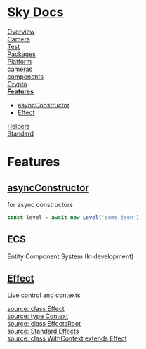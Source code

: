 <!--- This Features was auto-generated using "npx sky readme" --> 

# [Sky Docs](../README.md)

[Overview](..%2Fdocs%2FOverview.md)   
[Camera](..%2F-examples%2Fcameras%2FSkyPerspectiveCamera%2Fdocs%2FCamera.md)   
[Test](..%2F-examples%2Fcameras%2FSkyPerspectiveCamera%2Ftest%2FTest.md)   
[Packages](..%2F%40pkgs%2FPackages.md)   
[Platform](..%2F%40platform%2FPlatform.md)   
[cameras](..%2Fcameras%2Fcameras.md)   
[components](..%2Fcomponents%2Fcomponents.md)   
[Crypto](..%2Fcrypto%2FCrypto.md)   
**[Features](..%2Ffeatures%2FFeatures.md)**   
* [asyncConstructor](..%2Ffeatures%2FasyncConstructor%2FasyncConstructor.md)
* [Effect](..%2Ffeatures%2Feffect%2FEffect.md)
  
[Helpers](..%2Fhelpers%2FHelpers.md)   
[Standard](..%2Fstandard%2FStandard.md)   

# Features

## [asyncConstructor](asyncConstructor/asyncConstructor.md)

for async constructors

```typescript
const level = await new Level('some.json')

```

## ECS

Entity Component System (In development)

## [Effect](effect/Effect)

Live control and contexts  

[source: class Effect](effect/%5FEffect.ts)  
[source: type Context](effect/%5FContext.ts)  
[source: class EffectsRoot](effect/%5FEffectsRoot.ts)  
[source: Standard Effects](effect/%5Fstandard-effects.ts)  
[source: class WithContext extends Effect](effect/%5FWithContext.ts)